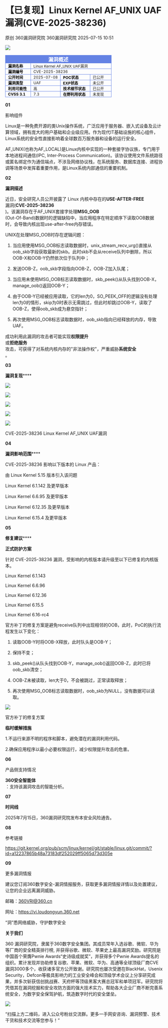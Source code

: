 #  【已复现】Linux Kernel AF_UNIX UAF漏洞(CVE-2025-38236)  
原创 360漏洞研究院  360漏洞研究院   2025-07-15 10:51  
  
![](https://mmbiz.qpic.cn/mmbiz_gif/5nNKGRl7pFgbJxnOxcKdRicA5Vlgv8VdjNEa8tGFyzVgC6Q6dlYR7JSnqNf6hodTZqXAibl0ZqFHlNgZKH8hT2jQ/640?wx_fmt=gif&from=appmsg "")  
  
  
<table><tbody><tr style="box-sizing: border-box;"><td colspan="4" data-colwidth="100.0000%" width="100.0000%" style="border-width: 1px;border-color: rgb(100, 130, 228);border-style: solid;background-color: rgb(100, 130, 228);box-sizing: border-box;padding: 0px;"><section style="text-align: center;color: rgb(255, 255, 255);box-sizing: border-box;"><p style="margin: 0px;padding: 0px;box-sizing: border-box;"><strong style="box-sizing: border-box;"><span leaf="">漏洞概述</span></strong></p></section></td></tr><tr style="box-sizing: border-box;"><td data-colwidth="24.0000%" width="24.0000%" style="border-width: 1px;border-color: rgb(100, 130, 228);border-style: solid;box-sizing: border-box;padding: 0px;"><section style="font-size: 12px;color: rgb(0, 0, 0);padding: 0px 8px;box-sizing: border-box;"><p style="white-space: normal;margin: 0px;padding: 0px;box-sizing: border-box;"><strong style="box-sizing: border-box;"><span leaf="">漏洞名称</span></strong></p></section></td><td colspan="3" data-colwidth="76.0000%" width="76.0000%" style="border-width: 1px;border-color: rgb(100, 130, 228);border-style: solid;box-sizing: border-box;padding: 0px;"><section style="font-size: 12px;padding: 0px 8px;box-sizing: border-box;"><p style="white-space: normal;margin: 0px;padding: 0px;box-sizing: border-box;"><span leaf="">Linux Kernel AF_UNIX UAF漏洞</span></p></section></td></tr><tr style="box-sizing: border-box;"><td data-colwidth="24.0000%" width="24.0000%" style="border-width: 1px;border-color: rgb(100, 130, 228);border-style: solid;box-sizing: border-box;padding: 0px;"><section style="font-size: 12px;color: rgb(0, 0, 0);padding: 0px 8px;box-sizing: border-box;"><p style="white-space: normal;margin: 0px;padding: 0px;box-sizing: border-box;"><strong style="box-sizing: border-box;"><span leaf="">漏洞编号</span></strong></p></section></td><td colspan="3" data-colwidth="76.0000%" width="76.0000%" style="border-width: 1px;border-color: rgb(100, 130, 228);border-style: solid;box-sizing: border-box;padding: 0px;"><section style="font-size: 12px;padding: 0px 8px;box-sizing: border-box;"><p style="white-space: normal;margin: 0px;padding: 0px;box-sizing: border-box;"><span leaf="">CVE-2025-38236</span></p></section></td></tr><tr style="box-sizing: border-box;"><td data-colwidth="24.0000%" width="24.0000%" style="border-width: 1px;border-color: rgb(100, 130, 228);border-style: solid;box-sizing: border-box;padding: 0px;"><section style="font-size: 12px;color: rgb(0, 0, 0);padding: 0px 8px;box-sizing: border-box;"><p style="white-space: normal;margin: 0px;padding: 0px;box-sizing: border-box;"><strong style="box-sizing: border-box;"><span leaf="">公开时间</span></strong></p></section></td><td data-colwidth="28.0000%" width="28.0000%" style="border-width: 1px;border-color: rgb(100, 130, 228);border-style: solid;box-sizing: border-box;padding: 0px;"><section style="font-size: 12px;padding: 0px 8px;box-sizing: border-box;"><p style="white-space: normal;margin: 0px;padding: 0px;box-sizing: border-box;"><span leaf="">2025-07-08</span></p></section></td><td data-colwidth="28.0000%" width="28.0000%" style="border-width: 1px;border-color: rgb(100, 130, 228);border-style: solid;box-sizing: border-box;padding: 0px;"><section style="font-size: 12px;padding: 0px 8px;box-sizing: border-box;"><p style="white-space: normal;margin: 0px;padding: 0px;box-sizing: border-box;"><strong style="box-sizing: border-box;"><span style="color: rgb(0, 0, 0);box-sizing: border-box;"><span leaf="">POC状态</span></span></strong></p></section></td><td data-colwidth="20.0000%" width="20.0000%" style="border-width: 1px;border-color: rgb(100, 130, 228);border-style: solid;box-sizing: border-box;padding: 0px;"><section style="font-size: 12px;padding: 0px 8px;box-sizing: border-box;"><p style="white-space: normal;margin: 0px;padding: 0px;box-sizing: border-box;"><span leaf="">已公开</span></p></section></td></tr><tr style="box-sizing: border-box;"><td data-colwidth="24.0000%" width="24.0000%" style="border-width: 1px;border-color: rgb(100, 130, 228);border-style: solid;box-sizing: border-box;padding: 0px;"><section style="font-size: 12px;color: rgb(0, 0, 0);padding: 0px 8px;box-sizing: border-box;"><p style="white-space: normal;margin: 0px;padding: 0px;box-sizing: border-box;"><strong style="box-sizing: border-box;"><span leaf="">漏洞类型</span></strong></p></section></td><td data-colwidth="28.0000%" width="28.0000%" style="border-width: 1px;border-color: rgb(100, 130, 228);border-style: solid;box-sizing: border-box;padding: 0px;"><section style="font-size: 12px;padding: 0px 8px;box-sizing: border-box;"><p style="white-space: normal;margin: 0px;padding: 0px;box-sizing: border-box;"><span leaf="">UAF</span></p></section></td><td data-colwidth="28.0000%" width="28.0000%" style="border-width: 1px;border-color: rgb(100, 130, 228);border-style: solid;box-sizing: border-box;padding: 0px;"><section style="font-size: 12px;color: rgb(0, 0, 0);padding: 0px 8px;box-sizing: border-box;"><p style="white-space: normal;margin: 0px;padding: 0px;box-sizing: border-box;"><strong style="box-sizing: border-box;"><span leaf="">EXP状态</span></strong></p></section></td><td data-colwidth="20.0000%" width="20.0000%" style="border-width: 1px;border-color: rgb(100, 130, 228);border-style: solid;box-sizing: border-box;padding: 0px;"><section style="font-size: 12px;padding: 0px 8px;box-sizing: border-box;"><p style="white-space: normal;margin: 0px;padding: 0px;box-sizing: border-box;"><span leaf="">未公开</span></p></section></td></tr><tr style="box-sizing: border-box;"><td data-colwidth="24.0000%" width="24.0000%" style="border-width: 1px;border-color: rgb(100, 130, 228);border-style: solid;box-sizing: border-box;padding: 0px;"><section style="font-size: 12px;padding: 0px 8px;box-sizing: border-box;"><p style="white-space: normal;margin: 0px;padding: 0px;box-sizing: border-box;"><strong style="box-sizing: border-box;"><span style="color: rgb(0, 0, 0);box-sizing: border-box;"><span leaf="">利用可能性</span></span></strong></p></section></td><td data-colwidth="28.0000%" width="28.0000%" style="border-width: 1px;border-color: rgb(100, 130, 228);border-style: solid;box-sizing: border-box;padding: 0px;"><section style="font-size: 12px;padding: 0px 8px;box-sizing: border-box;"><p style="white-space: normal;margin: 0px;padding: 0px;box-sizing: border-box;"><span leaf="">高</span></p></section></td><td data-colwidth="28.0000%" width="28.0000%" style="border-width: 1px;border-color: rgb(100, 130, 228);border-style: solid;box-sizing: border-box;padding: 0px;"><section style="font-size: 12px;padding: 0px 8px;color: rgb(0, 0, 0);box-sizing: border-box;"><p style="white-space: normal;margin: 0px;padding: 0px;box-sizing: border-box;"><strong style="box-sizing: border-box;"><span leaf="">技术细节状态</span></strong></p></section></td><td data-colwidth="20.0000%" width="20.0000%" style="border-width: 1px;border-color: rgb(100, 130, 228);border-style: solid;box-sizing: border-box;padding: 0px;"><section style="font-size: 12px;padding: 0px 8px;box-sizing: border-box;"><p style="white-space: normal;margin: 0px;padding: 0px;box-sizing: border-box;"><span leaf="">已公开</span></p></section></td></tr><tr style="box-sizing: border-box;"><td data-colwidth="24.0000%" width="24.0000%" style="border-width: 1px;border-color: rgb(100, 130, 228);border-style: solid;box-sizing: border-box;padding: 0px;"><section style="font-size: 12px;color: rgb(0, 0, 0);padding: 0px 8px;box-sizing: border-box;"><p style="white-space: normal;margin: 0px;padding: 0px;box-sizing: border-box;"><strong style="box-sizing: border-box;"><span leaf="">CVSS 3.1</span></strong></p></section></td><td data-colwidth="28.0000%" width="28.0000%" style="border-width: 1px;border-color: rgb(100, 130, 228);border-style: solid;box-sizing: border-box;padding: 0px;"><section style="font-size: 12px;padding: 0px 8px;box-sizing: border-box;"><p style="white-space: normal;margin: 0px;padding: 0px;box-sizing: border-box;"><span leaf="">7.3</span></p></section></td><td data-colwidth="28.0000%" width="28.0000%" style="border-width: 1px;border-color: rgb(100, 130, 228);border-style: solid;box-sizing: border-box;padding: 0px;"><section style="font-size: 12px;color: rgb(0, 0, 0);padding: 0px 8px;box-sizing: border-box;"><p style="white-space: normal;margin: 0px;padding: 0px;box-sizing: border-box;"><strong style="box-sizing: border-box;"><span leaf="">在野利用状态</span></strong></p></section></td><td data-colwidth="20.0000%" width="20.0000%" style="border-width: 1px;border-color: rgb(100, 130, 228);border-style: solid;box-sizing: border-box;padding: 0px;"><section style="font-size: 12px;padding: 0px 8px;box-sizing: border-box;"><p style="white-space: normal;margin: 0px;padding: 0px;box-sizing: border-box;"><span leaf="">未发现</span></p></section></td></tr></tbody></table>  
  
  
**01**  
  
影响组件  
  
  
  
Linux是一种免费开源的类Unix操作系统，广泛应用于服务器、嵌入式设备及云计算领域，拥有庞大的用户基础和企业级应用。作为现代IT基础设施的核心组件，Linux系统的安全性直接影响着全球数百万服务器和设备的运行安全。  
  
  
AF_UNIX(也称为AF_LOCAL)是Linux内核中实现的一种套接字协议族，专门用于本地进程间通信(IPC, Inter-Process Communication)。该协议使用文件系统路径或匿名绑定作为通信端点，不涉及网络协议栈，在系统服务、数据库连接、进程协调等场景中发挥着重要作用，是Linux系统内部通信的重要机制。  
  
  
**02**  
  
**漏洞描述**  
  
  
  
近日，安全研究人员公开披露了 Linux 内核中存在的**USE-AFTER-FREE**  
漏洞(**CVE-2025-38236**  
)。该漏洞存在于AF_UNIX套接字处理**MSG_OOB**  
(Out-Of-Band)数据时的逻辑缺陷中，当应用程序在特定顺序下读取OOB数据时，会导致内核出现use-after-free内存错误。  
  
  
UNIX在处理MSG_OOB时存在逻辑问题：  
  
1. 当应用使用MSG_OOB标志读取数据时，unix_stream_recv_urg()直接从oob_skb字段获取最新的skb。此时skb不会从receive队列中删除，所以OOB-X和OOB-Y仍然依次位于队列中；  
  
2. 发送OOB-Z，oob_skb字段指向OOB-Z，OOB-Z加入队尾；  
  
3. 当应用未使用MSG_OOB标志读取数据时，skb_peek()从队头找到OOB-X，manage_oob()返回OOB-Y；  
  
4. 由于OOB-Y已经被应用读取，它的len为0，SO_PEEK_OFF的逻辑没有处理len为0的情形，skip为0时表示无需跳过，但此时却跳过OOB-Y，读取了OOB-Z，使得oob_skb成为悬空指针；  
  
5. 再次使用MSG_OOB标志读取数据时，oob_skb指向已经释放的内存，导致UAF。  
  
  
成功利用此漏洞的攻击者可能实现**权限提升**  
或**拒绝服务**  
攻击，可获得了对系统内核内存的"非法操作权"，严重威胁**系统安全**  
。  
  
  
**03**  
  
**漏洞复现******  
  
  
  
![](https://mmbiz.qpic.cn/mmbiz_png/5nNKGRl7pFjg8qMb2BUlECEwwBJIpZCcx47l9grHpIBmMap2RqbLDLGLL1tNn0bFnZ7ApBM2OQyUJepw7Crktw/640?wx_fmt=png&from=appmsg "")  
  
![](https://mmbiz.qpic.cn/mmbiz_png/5nNKGRl7pFjg8qMb2BUlECEwwBJIpZCcUV9VSehEr1jmwHZ8rqmvQ0cOEZrCsicWdfSmI1OMYsg69aiclYrI4apQ/640?wx_fmt=png&from=appmsg "")  
  
![](https://mmbiz.qpic.cn/mmbiz_png/5nNKGRl7pFjg8qMb2BUlECEwwBJIpZCcJ8u2FWYofC8icbc3ydnB957ZmNEJPCLMZHrNWhicPyhHB1ziaeO3I3uhQ/640?wx_fmt=png&from=appmsg "")  
  
![](https://mmbiz.qpic.cn/mmbiz_png/5nNKGRl7pFjg8qMb2BUlECEwwBJIpZCcKZicdNwPv3HNcCOqY8UQ5IPdbfJmjFQyEVeFr8ibELMI31P03niaEfWfQ/640?wx_fmt=png&from=appmsg "")  
  
![](https://mmbiz.qpic.cn/mmbiz_png/5nNKGRl7pFjg8qMb2BUlECEwwBJIpZCc82AEEvfdx5onnUQwibstMuRLwxPoPOdVneW38bbkJ6S0DiaZosKR4oOQ/640?wx_fmt=png&from=appmsg "")  
  
CVE-2025-38236 Linux Kernel AF_UNIX UAF漏洞  
  
  
**04**  
  
**漏洞影响范围******  
  
  
  
CVE-2025-38236 影响以下版本的 Linux 产品：  
  
由 Linux Kernel 5.15 版本引入该问题  
  
Linux Kernel 6.1.142 及更早版本  
  
Linux Kernel 6.6.95 及更早版本    
  
Linux Kernel 6.12.35 及更早版本  
  
Linux Kernel 6.15.4 及更早版本  
  
  
**05**  
  
**修复建议******  
  
  
  
**正式防护方案**  
  
针对 CVE-2025-38236 漏洞，受影响的内核版本请升级至以下已修复的内核版本。  
  
Linux Kernel 6.1.143  
  
Linux Kernel 6.6.96  
  
Linux Kernel 6.12.36  
  
Linux Kernel 6.15.5  
  
Linux Kernel 6.16-rc4  
  
  
官方补丁的修复方案是避免receive队列中出现相邻的OOB，此时，PoC的执行流程发生以下变化：  
  
1. 读取OOB-Y时将OOB-X释放，此时队头是OOB-Y；  
  
2. 保持不变；  
  
3. skb_peek()从队头找到OOB-Y，manage_oob()返回OOB-Z，此时已将oob_skb清空；  
  
4. OOB-Z未被读取，len大于0，不会被跳过，正常读取释放；  
  
5. 再次使用MSG_OOB标志读取数据时，oob_skb为NULL，没有数据可以读取。  
  
  
![](https://mmbiz.qpic.cn/mmbiz_png/5nNKGRl7pFjg8qMb2BUlECEwwBJIpZCcwu0f6ywpqKQZwnOI55UbQX8p4MKQ8BZsl1XcUa2dRvL2hYPpTvGoHA/640?wx_fmt=png&from=appmsg "")  
  
官方补丁的修复方案  
  
  
**临时缓解措施**  
  
1.不运行来源不明的程序和脚本，避免潜在的漏洞利用代码。  
  
2.确保应用程序以最小必要权限运行，减少权限提升攻击的危害。  
  
  
**06**  
  
产品侧支持情况  
  
  
  
**360安全智能体**  
：支持该漏洞攻击的智能分析。  
  
  
**07**  
  
**时间线**  
  
  
  
2025年7月15日，360漏洞研究院发布本安全风险通告。  
  
  
**08**  
  
参考链接  
  
  
  
https://git.kernel.org/pub/scm/linux/kernel/git/stable/linux.git/commit/?id=a12237865b48a73183df252029ff5065d73d305e  
  
  
**09**  
  
更多漏洞情报  
  
  
  
建议您订阅360数字安全-漏洞情报服务，获取更多漏洞情报详情以及处置建议，让您的企业远离漏洞威胁。  
  
  
邮箱：360VRI@360.cn  
  
网址：https://vi.loudongyun.360.net  
  
  
  
“洞”悉网络威胁，守护数字安全  
  
  
**关于我们**  
  
  
360 漏洞研究院，隶属于360数字安全集团。其成员常年入选谷歌、微软、华为等厂商的安全精英排行榜, 并获得谷歌、微软、苹果史上最高漏洞奖励。研究院是中国首个荣膺Pwnie Awards“史诗级成就奖”，并获得多个Pwnie Awards提名的组织。累计发现并协助修复谷歌、苹果、微软、华为、高通等全球顶级厂商CVE漏洞3000多个，收获诸多官方公开致谢。研究院也屡次受邀在BlackHat，Usenix Security，Defcon等极具影响力的工业安全峰会和顶级学术会议上分享研究成果，并多次斩获信创挑战赛、天府杯等顶级黑客大赛总冠军和单项冠军。研究院将凭借其在漏洞挖掘和安全攻防方面的强大技术实力，帮助各大企业厂商不断完善系统安全，为数字安全保驾护航，筑造数字时代的安全堡垒。  
  
  
![](https://mmbiz.qpic.cn/mmbiz_gif/5nNKGRl7pFjg8qMb2BUlECEwwBJIpZCcBTOdeCNVicqZuIqHmqRJgcRpD7ia9eTcQIbdNYWo3vnTHCiaXNvpPxF9Q/640?wx_fmt=gif&from=appmsg "")  
  
  
  
“扫描上方二维码，进入公众号粉丝交流群。更多一手网安咨询、漏洞预警、技术干货和技术交流等您参与！”  
  
  
  
